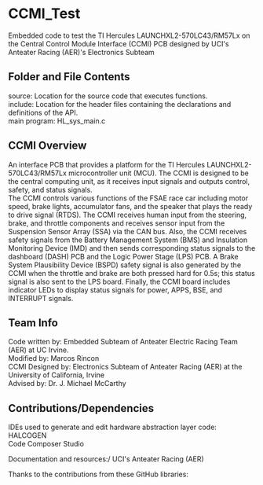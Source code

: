 # CCMI_Test
Embedded code to test the TI Hercules LAUNCHXL2-570LC43/RM57Lx on the Central Control Module Interface (CCMI) PCB designed by UCI's Anteater Racing (AER)'s Electronics Subteam

## Folder and File Contents
source: Location for the source code that executes functions.\
include: Location for the header files containing the declarations and definitions of the API.\
main program: HL_sys_main.c

## CCMI Overview
An interface PCB that provides a platform for the TI Hercules LAUNCHXL2-570LC43/RM57Lx microcontroller unit (MCU). The CCMI is designed to be the central computing unit, as it receives input signals and outputs control, safety, and status signals.\
The CCMI controls various functions of the FSAE race car including motor speed, brake lights, accumulator fans, and the speaker that plays the ready to drive signal (RTDS). The CCMI receives human input from the steering, brake, and throttle components and receives sensor input from the Suspension Sensor Array (SSA) via the CAN bus. Also, the CCMI receives safety signals from the Battery Management System (BMS) and Insulation Monitoring Device (IMD) and then sends corresponding status signals to the dashboard (DASH) PCB and the Logic Power Stage (LPS) PCB. A Brake System Plausibility Device (BSPD) safety signal is also generated by the CCMI when the throttle and brake are both pressed hard for 0.5s; this status signal is also sent to the LPS board. Finally, the CCMI board includes indicator LEDs to display status signals for power, APPS, BSE, and INTERRUPT signals.


## Team Info
Code written by: Embedded Subteam of Anteater Electric Racing Team (AER) at UC Irvine.\
Modified by: Marcos Rincon\
CCMI Designed by: Electronics Subteam of Anteater Racing (AER) at the University of California, Irvine\
Advised by: Dr. J. Michael McCarthy

## Contributions/Dependencies
IDEs used to generate and edit hardware abstraction layer code:\
HALCOGEN\
Code Composer Studio

Documentation and resources:/
UCI's Anteater Racing (AER)

Thanks to the contributions from these GitHub libraries:


